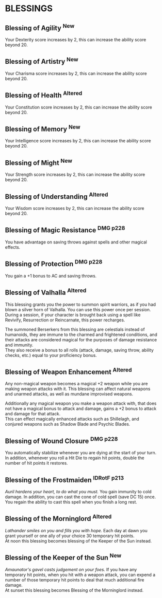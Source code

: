 # BLESSINGS
	
## Blessing of Agility <sup>New</sup>
Your Dexterity score increases by 2, this can increase the ability score beyond 20.

## Blessing of Artistry <sup>New</sup>
Your Charisma score increases by 2, this can increase the ability score beyond 20.
	
## Blessing of Health <sup>Altered</sup>
Your Constitution score increases by 2, this can increase the ability score beyond 20.

## Blessing of Memory <sup>New</sup>
Your Intelligence score increases by 2, this can increase the ability score beyond 20.

## Blessing of Might <sup>New</sup>
Your Strength score increases by 2, this can increase the ability score beyond 20.

## Blessing of Understanding <sup>Altered</sup>
Your Wisdom score increases by 2, this can increase the ability score beyond 20.
	
## Blessing of Magic Resistance <sup>DMG p228</sup>
You have advantage on saving throws against spells and other magical effects.
	
## Blessing of Protection <sup>DMG p228</sup>
You gain a +1 bonus to AC and saving throws.
	
## Blessing of Valhalla <sup>Altered</sup>
This blessing grants you the power to summon spirit warriors, as if you had blown a silver horn of Valhalla. You can use this power once per session. During a session, if your character is brought back using a spell like Revivify, Resurrection or Reincarnate, this power recharges.

The summoned Berserkers from this blessing are celestials instead of humanoids, they are immune to the charmed and frightened conditions, and their attacks are considered magical for the purposes of damage resistance and immunity.     
They also receive a bonus to all rolls (attack, damage, saving throw, ability checks, etc.) equal to your proficiency bonus.

## Blessing of Weapon Enhancement <sup>Altered</sup>
Any non-magical weapon becomes a magical +2 weapon while you are making weapon attacks with it. This blessing can affect natural weapons and unarmed attacks, as well as mundane improvised weapons.

Additionally any magical weapon you make a weapon attack with, that does not have a magical bonus to attack and damage, gains a +2 bonus to attack and damage for that attack.    
This can effect magically enhanced attacks such as Shillelagh, and conjured weapons such as Shadow Blade and Psychic Blades.

## Blessing of Wound Closure <sup>DMG p228</sup>
You automatically stabilize whenever you are dying at the start of your turn. In addition, whenever you roll a Hit Die to regain hit points, double the number of hit points it restores.

## Blessing of the Frostmaiden <sup>IDRotF p213</sup>
*Auril hardens your heart, to do what you must.* You gain immunity to cold damage. In addition, you can cast the cone of cold spell (save DC 15) once. You regain the ability to cast this spell when you finish a long rest.

## Blessing of the Morninglord <sup>Altered</sup>
*Lathander smiles on you and fills you with hope.* Each day at dawn you grant yourself or one ally of your choice 30 temporary hit points.     
At noon this blessing becomes blessing of the Keeper of the Sun instead.

## Blessing of the Keeper of the Sun <sup>New</sup>
*Amaunator's gavel casts judgement on your foes.* If you have any temporary hit points, when you hit with a weapon attack, you can expend a number of those temporary hit points to deal that much additional fire damage.    
At sunset this blessing becomes Blessing of the Morninglord instead.